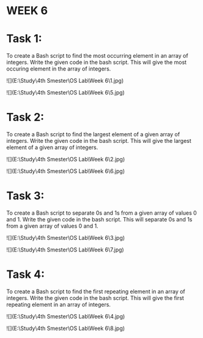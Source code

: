 #                             WEEK 6

# Task 1:

To create a Bash script to find the most occurring element in an array of integers. Write the given code in the bash script. This will give the most occuring element in the array of integers.

![](E:\Study\4th Smester\OS Lab\Week 6\1.jpg)



![](E:\Study\4th Smester\OS Lab\Week 6\5.jpg)





# Task 2:

To create a Bash script to find the largest element of a given array of integers. Write the given code in the bash script. This will give the  largest element of a given array of integers.

![](E:\Study\4th Smester\OS Lab\Week 6\2.jpg)

![](E:\Study\4th Smester\OS Lab\Week 6\6.jpg)





# Task 3:

To create a Bash script to separate 0s and 1s from a given array of values 0 and 1. Write the given code in the bash script. This will separate 0s and 1s from a given array of values 0 and 1.

![](E:\Study\4th Smester\OS Lab\Week 6\3.jpg)

![](E:\Study\4th Smester\OS Lab\Week 6\7.jpg)





# Task 4:

To create a Bash script to find the first repeating element in an array of integers.  Write the given code in the bash script. This will give the  first repeating element in an array of integers.

![](E:\Study\4th Smester\OS Lab\Week 6\4.jpg)

![](E:\Study\4th Smester\OS Lab\Week 6\8.jpg)